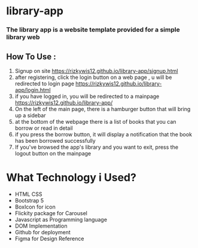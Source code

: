 # library-app
### The library app is a website template provided for a simple library web
## How To Use :
1. Signup on site https://rizkywis12.github.io/library-app/signup.html
2. after registering, click the login button on a web page , u will be redirected to login page https://rizkywis12.github.io/library-app/login.html
3. if you have logged in, you will be redirected to a mainpage https://rizkywis12.github.io/library-app/
4. On the left of the main page, there is a hamburger button that will bring up a sidebar
5. at the bottom of the webpage there is a list of books that you can borrow or read in detail
6. if you press the borrow button, it will display a notification that the book has been borrowed successfully
7. If you've browsed the app's library and you want to exit, press the logout button on the mainpage
# What Technology i Used?
- HTML CSS
- Bootstrap 5
- BoxIcon for icon
- Flickity package for Carousel
- Javascript as Programming language
- DOM Implementation
- Github for deployment
- Figma for Design Reference
